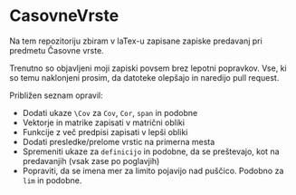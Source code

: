 # CasovneVrste

Na tem repozitoriju zbiram v laTex-u zapisane zapiske predavanj pri predmetu Časovne vrste.

Trenutno so objavljeni moji zapiski povsem brez lepotni popravkov. Vse, ki so temu naklonjeni prosim,
da datoteke olepšajo in naredijo pull request. 

Približen seznam opravil:
* Dodati ukaze `\Cov` za `Cov`, `Cor`, `span` in podobne
* Vektorje in matrike zapisati v matrični obliki
* Funkcije z več predpisi zapisati v lepši obliki
* Dodati presledke/prelome vrstic na primerna mesta
* Spremeniti ukaze za `definicijo` in podobne, da se preštevajo, kot na predavanjih (vsak zase po poglavjih)
* Popraviti, da se imena mer za limito pojavijo nad puščico. Podobno za `lim` in podobne.